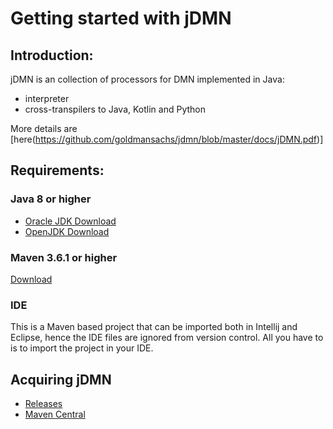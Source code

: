# Getting started with jDMN

## Introduction:

jDMN is an collection of processors for DMN implemented in Java:
- interpreter
- cross-transpilers to Java, Kotlin and Python

More details are [here(https://github.com/goldmansachs/jdmn/blob/master/docs/jDMN.pdf)]

## Requirements:

### Java 8 or higher

* [Oracle JDK Download](http://www.oracle.com/technetwork/java/javase/downloads/index.html)
* [OpenJDK Download](http://openjdk.java.net/install/)

### Maven 3.6.1 or higher

[Download](https://maven.apache.org/download.cgi)

### IDE

This is a Maven based project that can be imported both in Intellij and Eclipse, hence the IDE files are ignored from version control. All you have to is to import the project in your IDE.

## Acquiring jDMN

* [Releases](https://github.com/goldmansachs/jdmn/releases)
* [Maven Central](http://search.maven.org/#search%7Cga%7C1%7Cg%3A%22com.goldmansachs.jdmn%22)

